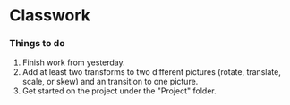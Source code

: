 # Classwork

### Things to do

1. Finish work from yesterday.
2. Add at least two transforms to two different pictures (rotate, translate, scale, or skew) and an transition to one picture.
3. Get started on the project under the "Project" folder.
